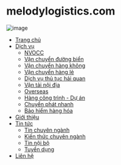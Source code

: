 # melodylogistics.com
![image](https://github.com/dongquoctien/melodylogistics.com/assets/89438689/0568d910-38eb-435a-a454-5f48df6d962c)

*   [Trang chủ](/index.html "Trang chủ")
*   [Dịch vụ](javascript:void(0); "Dịch vụ")
    *   [NVOCC](/nvocc-1.html "NVOCC")
    *   [Vận chuyển đường biển](/van-chuyen-duong-bien-2.html "Vận chuyển đường biển")
    *   [Vận chuyển hàng không](/van-chuyen-hang-khong-3.html "Vận chuyển hàng không")
    *   [Vận chuyển hàng lẻ](/van-chuyen-hang-le-4.html "Vận chuyển hàng lẻ")
    *   [Dịch vụ thủ tục hải quan](/dich-vu-thu-tuc-hai-quan-5.html "Dịch vụ thủ tục hải quan")
    *   [Vận tải nội địa](/van-tai-noi-dia-6.html "Vận tải nội địa")
    *   [Overseas](/overseas-7.html "Overseas")
    *   [Hàng công trình - Dự án](/hang-cong-trinh-du-an-8.html "Hàng công trình - Dự án")
    *   [Chuyển phát nhanh](/chuyen-phat-nhanh-106.html "Chuyển phát nhanh")
    *   [Bảo hiểm hàng hóa](/bao-hiem-248.html "Bảo hiểm hàng hóa")
*   [Giới thiệu](/gioi-thieu-1.html "Giới thiệu")
*   [Tin tức](javascript:void(0); "Tin tức")
    *   [Tin chuyên ngành](/tin-chuyen-nganh-1.html "Tin chuyên ngành")
    *   [Kiến thức chuyên ngành](/kien-thuc-chuyen-nganh-11.html "Kiến thức chuyên ngành")
    *   [Tin nội bộ](/tin-noi-bo-9.html "Tin nội bộ")
    *   [Tuyển dụng](/tuyen-dung-10.html "Tuyển dụng")
*   [Liên hệ](/lien-he-5.html "Liên hệ")


